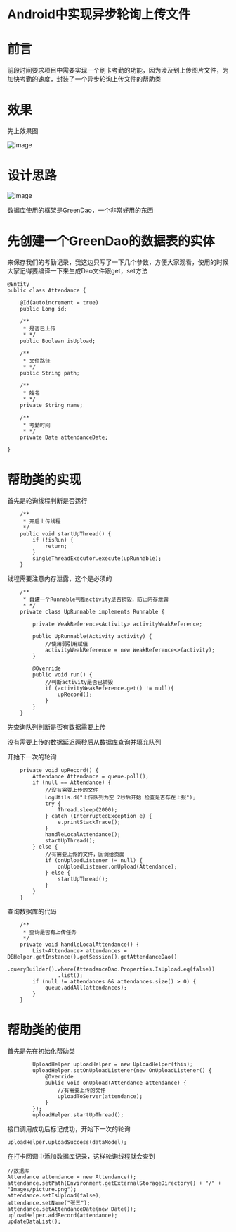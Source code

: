 # Android中实现异步轮询上传文件
# 前言

前段时间要求项目中需要实现一个刷卡考勤的功能，因为涉及到上传图片文件，为加快考勤的速度，封装了一个异步轮询上传文件的帮助类

# 效果 

先上效果图

![image](https://upload-images.jianshu.io/upload_images/20395467-26c5a479336da416.gif?imageMogr2/auto-orient/strip)

# 设计思路

![image](https://upload-images.jianshu.io/upload_images/20395467-9a0cdad785df42df.png?imageMogr2/auto-orient/strip%7CimageView2/2/w/1240)

数据库使用的框架是GreenDao，一个非常好用的东西

# 先创建一个GreenDao的数据表的实体
来保存我们的考勤记录，我这边只写了一下几个参数，方便大家观看，使用的时候大家记得要编译一下来生成Dao文件跟get，set方法
```
@Entity
public class Attendance {

    @Id(autoincrement = true)
    public Long id;

    /**
     * 是否已上传
     * */
    public Boolean isUpload;

    /**
     * 文件路径
     * */
    public String path;

    /**
     * 姓名
     * */
    private String name;

    /**
     * 考勤时间
     * */
    private Date attendanceDate;

}
```

# 帮助类的实现

首先是轮询线程判断是否运行

```
    /**
     * 开启上传线程
     */
    public void startUpThread() {
        if (!isRun) {
            return;
        }
        singleThreadExecutor.execute(upRunnable);
    }
```

线程需要注意内存泄露，这个是必须的

```
    /**
     * 自建一个Runnable判断activity是否销毁，防止内存泄露
     * */
    private class UpRunnable implements Runnable {

        private WeakReference<Activity> activityWeakReference;

        public UpRunnable(Activity activity) {
            //使用弱引用赋值
            activityWeakReference = new WeakReference<>(activity);
        }

        @Override
        public void run() {
            //判断activity是否已销毁
            if (activityWeakReference.get() != null){
                upRecord();
            }
        }
    }
```

先查询队列判断是否有数据需要上传

没有需要上传的数据延迟两秒后从数据库查询并填充队列

开始下一次的轮询

```
    private void upRecord() {
        Attendance Attendance = queue.poll();
        if (null == Attendance) {
            //没有需要上传的文件
            LogUtils.d("上传队列为空 2秒后开始 检查是否存在上报");
            try {
                Thread.sleep(2000);
            } catch (InterruptedException e) {
                e.printStackTrace();
            }
            handleLocalAttendance();
            startUpThread();
        } else {
            //有需要上传的文件，回调给页面
            if (onUploadListener != null) {
                onUploadListener.onUpload(Attendance);
            } else {
                startUpThread();
            }
        }
    }
```

查询数据库的代码

```
    /**
     * 查询是否有上传任务
     */
    private void handleLocalAttendance() {
        List<Attendance> attendances = DBHelper.getInstance().getSession().getAttendanceDao()
                .queryBuilder().where(AttendanceDao.Properties.IsUpload.eq(false))
                .list();
        if (null != attendances && attendances.size() > 0) {
            queue.addAll(attendances);
        }
    }
```

# 帮助类的使用

首先是先在初始化帮助类

```
        UploadHelper uploadHelper = new UploadHelper(this);
        uploadHelper.setOnUploadListener(new OnUploadListener() {
            @Override
            public void onUpload(Attendance attendance) {
                //有需要上传的文件
                uploadToServer(attendance);
            }
        });
        uploadHelper.startUpThread();
```

接口调用成功后标记成功，开始下一次的轮询

```
uploadHelper.uploadSuccess(dataModel);
```

在打卡回调中添加数据库记录，这样轮询线程就会查到

```
//数据库
Attendance attendance = new Attendance();
attendance.setPath(Environment.getExternalStorageDirectory() + "/" + "Images/picture.png");
attendance.setIsUpload(false);
attendance.setName("张三");
attendance.setAttendanceDate(new Date());
uploadHelper.addRecord(attendance);
updateDataList();
```

